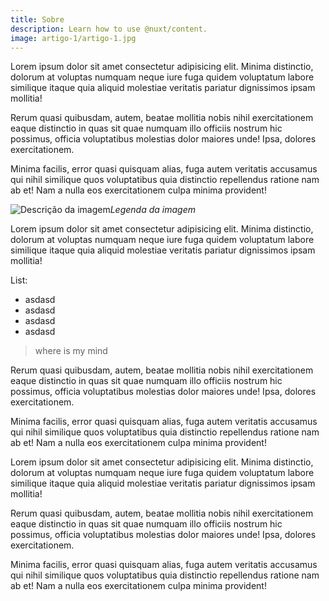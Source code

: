 ```yaml
---
title: Sobre
description: Learn how to use @nuxt/content.
image: artigo-1/artigo-1.jpg
---
```

Lorem ipsum dolor sit amet consectetur adipisicing elit. Minima distinctio, dolorum at voluptas numquam neque iure fuga quidem voluptatum labore similique itaque quia aliquid molestiae veritatis pariatur dignissimos ipsam mollitia!

Rerum quasi quibusdam, autem, beatae mollitia nobis nihil exercitationem eaque distinctio in quas sit quae numquam illo officiis nostrum hic possimus, officia voluptatibus molestias dolor maiores unde! Ipsa, dolores exercitationem.

Minima facilis, error quasi quisquam alias, fuga autem veritatis accusamus qui nihil similique quos voluptatibus quia distinctio repellendus ratione nam ab et! Nam a nulla eos exercitationem culpa minima provident!

![Descrição da imagem](https://images.unsplash.com/photo-1648655082574-2389039597a2?ixlib=rb-1.2.1&ixid=MnwxMjA3fDB8MHxwaG90by1wYWdlfHx8fGVufDB8fHx8&auto=format&fit=crop&w=1471&q=80)*Legenda da imagem*

Lorem ipsum dolor sit amet consectetur adipisicing elit. Minima distinctio, dolorum at voluptas numquam neque iure fuga quidem voluptatum labore similique itaque quia aliquid molestiae veritatis pariatur dignissimos ipsam mollitia!

List:
- asdasd
- asdasd
- asdasd
- asdasd

> where is my mind

Rerum quasi quibusdam, autem, beatae mollitia nobis nihil exercitationem eaque distinctio in quas sit quae numquam illo officiis nostrum hic possimus, officia voluptatibus molestias dolor maiores unde! Ipsa, dolores exercitationem.

Minima facilis, error quasi quisquam alias, fuga autem veritatis accusamus qui nihil similique quos voluptatibus quia distinctio repellendus ratione nam ab et! Nam a nulla eos exercitationem culpa minima provident!

Lorem ipsum dolor sit amet consectetur adipisicing elit. Minima distinctio, dolorum at voluptas numquam neque iure fuga quidem voluptatum labore similique itaque quia aliquid molestiae veritatis pariatur dignissimos ipsam mollitia!

Rerum quasi quibusdam, autem, beatae mollitia nobis nihil exercitationem eaque distinctio in quas sit quae numquam illo officiis nostrum hic possimus, officia voluptatibus molestias dolor maiores unde! Ipsa, dolores exercitationem.

Minima facilis, error quasi quisquam alias, fuga autem veritatis accusamus qui nihil similique quos voluptatibus quia distinctio repellendus ratione nam ab et! Nam a nulla eos exercitationem culpa minima provident!

